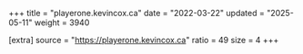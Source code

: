 +++
title = "playerone.kevincox.ca"
date = "2022-03-22"
updated = "2025-05-11"
weight = 3940

[extra]
source = "https://playerone.kevincox.ca"
ratio = 49
size = 4
+++
